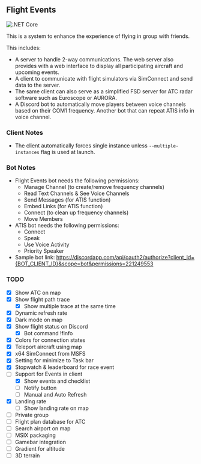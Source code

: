 ## Flight Events

![.NET Core](https://github.com/nguyenquyhy/Flight-Events/workflows/.NET%20Core/badge.svg)

This is a system to enhance the experience of flying in group with friends.

This includes:
- A server to handle 2-way communications. The web server also provides with a web interface to display all participating aircraft and upcoming events.
- A client to communicate with flight simulators via SimConnect and send data to the server.
- The same client can also serve as a simplified FSD server for ATC radar software such as Euroscope or AURORA.
- A Discord bot to automatically move players between voice channels based on their COM1 frequency. Another bot that can repeat ATIS info in voice channel.

### Client Notes

- The client automatically forces single instance unless `--multiple-instances` flag is used at launch.

### Bot Notes

- Flight Events bot needs the following permissions:
  - Manage Channel (to create/remove frequency channels)
  - Read Text Channels & See Voice Channels
  - Send Messages (for ATIS function)
  - Embed Links (for ATIS function)
  - Connect (to clean up frequency channels)
  - Move Members
- ATIS bot needs the following permissions:
  - Connect
  - Speak
  - Use Voice Activity
  - Priority Speaker
- Sample bot link: https://discordapp.com/api/oauth2/authorize?client_id={BOT_CLIENT_ID}&scope=bot&permissions=221249553

### TODO

- [X] Show ATC on map
- [X] Show flight path trace
  - [X] Show multiple trace at the same time
- [X] Dynamic refresh rate
- [X] Dark mode on map
- [X] Show flight status on Discord
  - [X] Bot command !finfo
- [X] Colors for connection states
- [X] Teleport aircraft using map
- [X] x64 SimConnect from MSFS
- [X] Setting for minimize to Task bar
- [X] Stopwatch & leaderboard for race event
- [ ] Support for Events in client
  - [X] Show events and checklist
  - [ ] Notify button
  - [ ] Manual and Auto Refresh
- [X] Landing rate
  - [ ] Show landing rate on map
- [ ] Private group
- [ ] Flight plan database for ATC
- [ ] Search airport on map
- [ ] MSIX packaging
- [ ] Gamebar integration
- [ ] Gradient for altitude
- [ ] 3D terrain